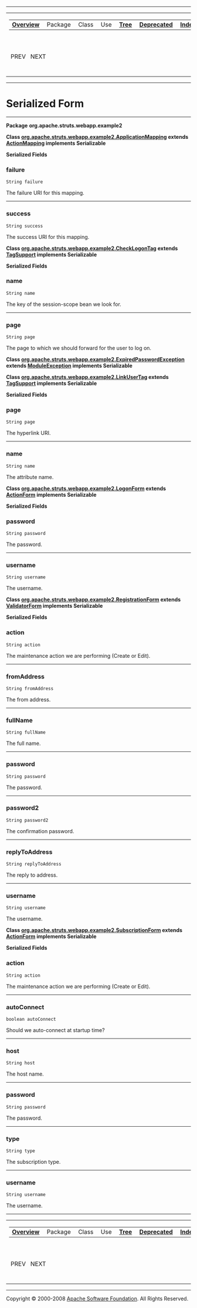 ------------------------------------------------------------------------

<span id="navbar_top"></span> [](#skip-navbar_top "Skip navigation links")

<table>
<colgroup>
<col width="50%" />
<col width="50%" />
</colgroup>
<tbody>
<tr class="odd">
<td align="left"><span id="navbar_top_firstrow"></span>
<table>
<tbody>
<tr class="odd">
<td align="left"><a href="overview-summary.html.md"><strong>Overview</strong></a> </td>
<td align="left">Package </td>
<td align="left">Class </td>
<td align="left">Use </td>
<td align="left"><a href="overview-tree.html.md"><strong>Tree</strong></a> </td>
<td align="left"><a href="deprecated-list.html.md"><strong>Deprecated</strong></a> </td>
<td align="left"><a href="index-all.html.md"><strong>Index</strong></a> </td>
<td align="left"><a href="help-doc.html.md"><strong>Help</strong></a> </td>
</tr>
</tbody>
</table></td>
<td align="left"></td>
</tr>
<tr class="even">
<td align="left"> PREV   NEXT</td>
<td align="left"><a href="index.html.md?serialized-form.html"><strong>FRAMES</strong></a>    <a href="serialized-form.html"><strong>NO FRAMES</strong></a>    
<a href="allclasses-noframe.html.md"><strong>All Classes</strong></a></td>
</tr>
</tbody>
</table>

<span id="skip-navbar_top"></span>

------------------------------------------------------------------------

Serialized Form
===============

------------------------------------------------------------------------

**Package** **org.apache.struts.webapp.example2**

<span id="org.apache.struts.webapp.example2.ApplicationMapping"></span>

**Class [org.apache.struts.webapp.example2.ApplicationMapping](org/apache/struts/webapp/example2/ApplicationMapping.html.md "class in org.apache.struts.webapp.example2") extends [ActionMapping](http://struts.apache.org/apidocs/org/apache/struts/action/ActionMapping.html?is-external=true "class or interface in org.apache.struts.action") implements Serializable**

<span id="serializedForm"></span>

**Serialized Fields**

### failure

    String failure

The failure URI for this mapping.

------------------------------------------------------------------------

### success

    String success

The success URI for this mapping.

<span id="org.apache.struts.webapp.example2.CheckLogonTag"></span>

**Class [org.apache.struts.webapp.example2.CheckLogonTag](org/apache/struts/webapp/example2/CheckLogonTag.html.md "class in org.apache.struts.webapp.example2") extends [TagSupport](http://java.sun.com/j2ee/1.4/docs/api/javax/servlet/jsp/tagext/TagSupport.html?is-external=true "class or interface in javax.servlet.jsp.tagext") implements Serializable**

<span id="serializedForm"></span>

**Serialized Fields**

### name

    String name

The key of the session-scope bean we look for.

------------------------------------------------------------------------

### page

    String page

The page to which we should forward for the user to log on.

<span id="org.apache.struts.webapp.example2.ExpiredPasswordException"></span>

**Class [org.apache.struts.webapp.example2.ExpiredPasswordException](org/apache/struts/webapp/example2/ExpiredPasswordException.html.md "class in org.apache.struts.webapp.example2") extends [ModuleException](http://struts.apache.org/apidocs/org/apache/struts/util/ModuleException.html?is-external=true "class or interface in org.apache.struts.util") implements Serializable**

<span id="org.apache.struts.webapp.example2.LinkUserTag"></span>

**Class [org.apache.struts.webapp.example2.LinkUserTag](org/apache/struts/webapp/example2/LinkUserTag.html.md "class in org.apache.struts.webapp.example2") extends [TagSupport](http://java.sun.com/j2ee/1.4/docs/api/javax/servlet/jsp/tagext/TagSupport.html?is-external=true "class or interface in javax.servlet.jsp.tagext") implements Serializable**

<span id="serializedForm"></span>

**Serialized Fields**

### page

    String page

The hyperlink URI.

------------------------------------------------------------------------

### name

    String name

The attribute name.

<span id="org.apache.struts.webapp.example2.LogonForm"></span>

**Class [org.apache.struts.webapp.example2.LogonForm](org/apache/struts/webapp/example2/LogonForm.html.md "class in org.apache.struts.webapp.example2") extends [ActionForm](http://struts.apache.org/apidocs/org/apache/struts/action/ActionForm.html?is-external=true "class or interface in org.apache.struts.action") implements Serializable**

<span id="serializedForm"></span>

**Serialized Fields**

### password

    String password

The password.

------------------------------------------------------------------------

### username

    String username

The username.

<span id="org.apache.struts.webapp.example2.RegistrationForm"></span>

**Class [org.apache.struts.webapp.example2.RegistrationForm](org/apache/struts/webapp/example2/RegistrationForm.html.md "class in org.apache.struts.webapp.example2") extends [ValidatorForm](http://struts.apache.org/apidocs/org/apache/struts/validator/ValidatorForm.html?is-external=true "class or interface in org.apache.struts.validator") implements Serializable**

<span id="serializedForm"></span>

**Serialized Fields**

### action

    String action

The maintenance action we are performing (Create or Edit).

------------------------------------------------------------------------

### fromAddress

    String fromAddress

The from address.

------------------------------------------------------------------------

### fullName

    String fullName

The full name.

------------------------------------------------------------------------

### password

    String password

The password.

------------------------------------------------------------------------

### password2

    String password2

The confirmation password.

------------------------------------------------------------------------

### replyToAddress

    String replyToAddress

The reply to address.

------------------------------------------------------------------------

### username

    String username

The username.

<span id="org.apache.struts.webapp.example2.SubscriptionForm"></span>

**Class [org.apache.struts.webapp.example2.SubscriptionForm](org/apache/struts/webapp/example2/SubscriptionForm.html.md "class in org.apache.struts.webapp.example2") extends [ActionForm](http://struts.apache.org/apidocs/org/apache/struts/action/ActionForm.html?is-external=true "class or interface in org.apache.struts.action") implements Serializable**

<span id="serializedForm"></span>

**Serialized Fields**

### action

    String action

The maintenance action we are performing (Create or Edit).

------------------------------------------------------------------------

### autoConnect

    boolean autoConnect

Should we auto-connect at startup time?

------------------------------------------------------------------------

### host

    String host

The host name.

------------------------------------------------------------------------

### password

    String password

The password.

------------------------------------------------------------------------

### type

    String type

The subscription type.

------------------------------------------------------------------------

### username

    String username

The username.

------------------------------------------------------------------------

<span id="navbar_bottom"></span> [](#skip-navbar_bottom "Skip navigation links")

<table>
<colgroup>
<col width="50%" />
<col width="50%" />
</colgroup>
<tbody>
<tr class="odd">
<td align="left"><span id="navbar_bottom_firstrow"></span>
<table>
<tbody>
<tr class="odd">
<td align="left"><a href="overview-summary.html.md"><strong>Overview</strong></a> </td>
<td align="left">Package </td>
<td align="left">Class </td>
<td align="left">Use </td>
<td align="left"><a href="overview-tree.html.md"><strong>Tree</strong></a> </td>
<td align="left"><a href="deprecated-list.html.md"><strong>Deprecated</strong></a> </td>
<td align="left"><a href="index-all.html.md"><strong>Index</strong></a> </td>
<td align="left"><a href="help-doc.html.md"><strong>Help</strong></a> </td>
</tr>
</tbody>
</table></td>
<td align="left"></td>
</tr>
<tr class="even">
<td align="left"> PREV   NEXT</td>
<td align="left"><a href="index.html.md?serialized-form.html"><strong>FRAMES</strong></a>    <a href="serialized-form.html"><strong>NO FRAMES</strong></a>    
<a href="allclasses-noframe.html.md"><strong>All Classes</strong></a></td>
</tr>
</tbody>
</table>

<span id="skip-navbar_bottom"></span>

------------------------------------------------------------------------

Copyright © 2000-2008 [Apache Software Foundation](http://www.apache.org/). All Rights Reserved.
